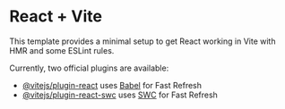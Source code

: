 # React + Vite

This template provides a minimal setup to get React working in Vite with HMR and some ESLint rules.

Currently, two official plugins are available:

- [@vitejs/plugin-react](https://github.com/vitejs/vite-plugin-react/blob/main/packages/plugin-react/README.md) uses [Babel](https://babeljs.io/) for Fast Refresh
- [@vitejs/plugin-react-swc](https://github.com/vitejs/vite-plugin-react-swc) uses [SWC](https://swc.rs/) for Fast Refresh


<!-- Needs:
1. Home page first image.
2. List of all items for catalog + their images.
3. Your top client's logos (colleges, societies, companies etc.).
4. Four types of print services and their images.
5. Your work e-mail id for contact us form.
6. All other merch images that you have. -->
